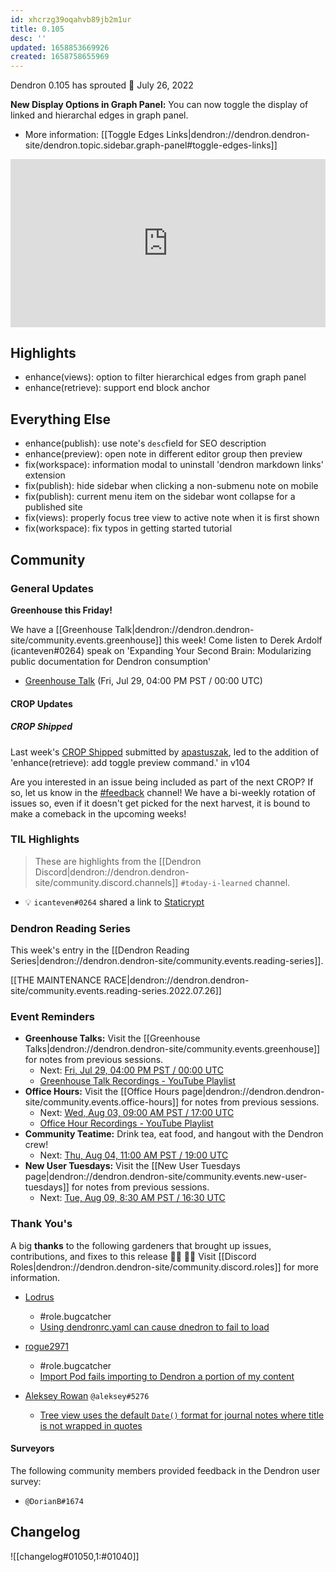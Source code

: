 ```yaml
---
id: xhcrzg39oqahvb89jb2m1ur
title: 0.105
desc: ''
updated: 1658853669926
created: 1658758655969
---
```


Dendron 0.105 has sprouted  🌱
July 26, 2022

**New Display Options in Graph Panel:** You can now toggle the display of linked and hierarchal edges in graph panel.

- More information: [[Toggle Edges Links|dendron://dendron.dendron-site/dendron.topic.sidebar.graph-panel#toggle-edges-links]]


<div style="position: relative; padding-bottom: 53.28125%; height: 0;"><iframe src="https://www.loom.com/embed/88c169c981244c289dde63eac2419bd1" frameborder="0" webkitallowfullscreen mozallowfullscreen allowfullscreen style="position: absolute; top: 0; left: 0; width: 100%; height: 100%;"></iframe></div>

## Highlights

- enhance(views): option to filter hierarchical edges from graph panel
- enhance(retrieve): support end block anchor

## Everything Else

- enhance(publish): use note's `desc`field for SEO description 
- enhance(preview): open note in different editor group then preview
- fix(workspace): information modal to uninstall 'dendron markdown links' extension
- fix(publish): hide sidebar when clicking a non-submenu note on mobile
- fix(publish): current menu item on the sidebar wont collapse for a published site
- fix(views): properly focus tree view to active note when it is first shown 
- fix(workspace): fix typos in getting started tutorial


## Community

### General Updates

**Greenhouse this Friday!**

We have a [[Greenhouse Talk|dendron://dendron.dendron-site/community.events.greenhouse]] this week! Come listen to Derek Ardolf (icanteven#0264) speak on 'Expanding Your Second Brain: Modularizing public documentation for Dendron consumption'

- [Greenhouse Talk](https://lu.ma/knu8uopf) (Fri, Jul 29, 04:00 PM PST / 00:00 UTC)

#### CROP Updates

##### CROP Shipped
Last week's [CROP Shipped](https://github.com/dendronhq/dendron/issues/1438) submitted by [apastuszak](https://github.com/apastuszak), led to the addition of 'enhance(retrieve): add toggle preview command.' in v104
        
Are you interested in an issue being included as part of the next CROP? If so, let us know in the [#feedback](https://discordapp.com/channels/717965437182410783/739186036495876126) channel! We have a bi-weekly rotation of issues so, even if it doesn't get picked for the next harvest, it is bound to make a comeback in the upcoming weeks!


### TIL Highlights

> These are highlights from the [[Dendron Discord|dendron://dendron.dendron-site/community.discord.channels]] `#today-i-learned` channel.

- 💡 `icanteven#0264` shared a link to [Staticrypt](https://github.com/robinmoisson/staticrypt)

### Dendron Reading Series

This week's entry in the [[Dendron Reading Series|dendron://dendron.dendron-site/community.events.reading-series]].

[[THE MAINTENANCE RACE|dendron://dendron.dendron-site/community.events.reading-series.2022.07.26]]
### Event Reminders

- **Greenhouse Talks:** Visit the [[Greenhouse Talks|dendron://dendron.dendron-site/community.events.greenhouse]] for notes from previous sessions.
    - Next: [Fri, Jul 29, 04:00 PM PST / 00:00 UTC](https://link.dendron.so/luma)
    - [Greenhouse Talk Recordings - YouTube Playlist](https://link.dendron.so/greenhouse)
- **Office Hours:** Visit the [[Office Hours page|dendron://dendron.dendron-site/community.events.office-hours]] for notes from previous sessions.
    - Next: [Wed, Aug 03, 09:00 AM PST / 17:00 UTC](https://link.dendron.so/luma)
    - [Office Hour Recordings - YouTube Playlist](https://link.dendron.so/6yPa)
- **Community Teatime:** Drink tea, eat food, and hangout with the Dendron crew!
    - Next: [Thu, Aug 04, 11:00 AM PST / 19:00 UTC](https://link.dendron.so/luma)
- **New User Tuesdays:** Visit the [[New User Tuesdays page|dendron://dendron.dendron-site/community.events.new-user-tuesdays]] for notes from previous sessions.
    - Next: [Tue, Aug 09, 8:30 AM PST / 16:30 UTC](https://link.dendron.so/luma)

### Thank You's

A big **thanks** to the following gardeners that brought up issues, contributions, and fixes to this release :man_farmer: :woman_farmer: 
Visit [[Discord Roles|dendron://dendron.dendron-site/community.discord.roles]] for more information.

- [Lodrus](https://github.com/Lodrus)
  - #role.bugcatcher
  - [Using dendronrc.yaml can cause dnedron to fail to load](https://github.com/dendronhq/dendron/issues/3290)

- [rogue2971](https://github.com/rogue2971)
  - #role.bugcatcher    
  - [Import Pod fails importing to Dendron a portion of my content](https://github.com/dendronhq/dendron/issues/3295)
    
- [Aleksey Rowan](https://github.com/aleksey-rowan) `@aleksey#5276`
  - [Tree view uses the default `Date()` format for journal notes where title is not wrapped in quotes](https://github.com/dendronhq/dendron/issues/3298)

#### Surveyors

The following community members provided feedback in the Dendron user survey:

- `@DorianB#1674`

## Changelog
![[changelog#01050,1:#01040]]
